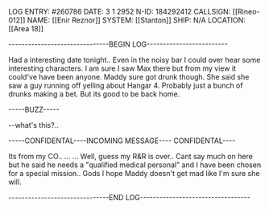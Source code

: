 LOG ENTRY: #260786
DATE: 3 1 2952
N-ID: 184292412
CALLSIGN: [[Rineo-012]]
NAME: [[Enir Reznor]]
SYSTEM: [[Stanton]]
SHIP: N/A
LOCATION: [[Area 18]]

  

-------------------------------BEGIN LOG-------------------------

Had a interesting date tonight.. Even in the noisy bar I could over hear some interesting characters. I am sure I saw Max there but from my view it could've have been anyone. Maddy sure got drunk though. She said she saw a guy running off yelling about Hangar 4. Probably just a bunch of drunks making a bet. But its good to be back home.

-----BUZZ-----

--what's this?..

-----CONFIDENTAL----INCOMING MESSAGE---- CONFIDENTAL----

Its from my CO.. … … Well, guess my R&R is over.. Cant say much on here but he said he needs a "qualified medical personal" and I have been chosen for a special mission..
Gods I hope Maddy doesn't get mad like I'm sure she will. 

-------------------------------END LOG----------------------------------